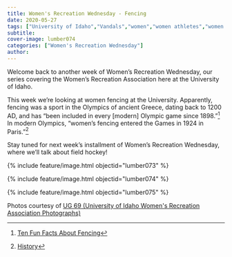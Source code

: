 ```yaml
---
title: Women's Recreation Wednesday - Fencing
date: 2020-05-27
tags: ["University of Idaho","Vandals","women","women athletes","women's recreation","women's sports","women in sports","women's recreation Wednesday","Idaho","moscou","university history","university archives"]
subtitle: 
cover-image: lumber074
categories: ["Women's Recreation Wednesday"]
author: 
---
```


Welcome back to another week of Women’s Recreation
Wednesday, our series covering the Women’s Recreation Association here at the
University of Idaho.

This week we’re looking at women fencing at the
University. Apparently, fencing was a sport in the Olympics of ancient Greece,
dating back to 1200 AD, and has “been included in every [modern] Olympic game
since 1898.”[^1] In
modern Olympics, “women’s fencing entered the Games in 1924 in Paris.”[^2]

Stay tuned for next week’s installment of Women’s
Recreation Wednesday, where we’ll talk about field hockey!

{% include feature/image.html objectid="lumber073" %}

{% include feature/image.html objectid="lumber074" %}

{% include feature/image.html objectid="lumber075" %}

Photos courtesy of [UG 69 (University of Idaho Women's Recreation Association Photographs)](http://archiveswest.orbiscascade.org/ark:/80444/xv152953/op=fstyle.aspx?t=k&amp;q=)

[^1]: [Ten Fun Facts About Fencing](http://www.10-facts-about.com/Fencing/id/73)
[^2]: [History](https://www.olympic.org/fencing-equipment-and-history)

